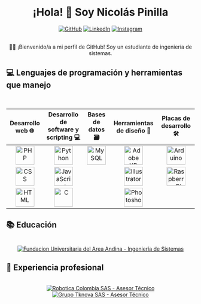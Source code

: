 <div align="center">
  <h1>¡Hola! 👋 Soy Nicolás Pinilla</h1>
</div>

<div align="center">
  <a href="https://github.com/tricolml"><img src="https://img.shields.io/badge/Github-tricolml-black?style=for-the-badge&logo=github" alt="GitHub"></a>
  <a href="https://linkedin.com/in/andreepinilla"><img src="https://img.shields.io/badge/LinkedIn-Nicolás%20Pinilla-blue?style=for-the-badge&logo=linkedin" alt="LinkedIn"></a>
  <a href="https://instagram.com/tricolml"><img src="https://img.shields.io/badge/Instagram-tricolml-red?style=for-the-badge&logo=instagram" alt="Instagram"></a>
</div>

<br>

<div align="center">
  <p>👨‍💻 ¡Bienvenido/a a mi perfil de GitHub! Soy un estudiante de ingeniería de sistemas.</p>
</div>

## 💻 Lenguajes de programación y herramientas que manejo

  <br>

  <table>
    <thead>
      <tr >
        <th align="center">Desarrollo web 🌐</th>
        <th align="center">Desarrollo de software y scripting 💻</th>
        <th align="center">Bases de datos 🗃️</th>
        <th align="center">Herramientas de diseño 🎨</th>
        <th align="center">Placas de desarrollo 🛠️</th>
      </tr>
    </thead>
	<tbody>
      <tr>
        <td align="center"><img src="https://cdn.discordapp.com/attachments/1117726087196180491/1117726221816569877/php.png" alt="PHP" width="50" height="50"></td>
        <td align="center"><img src="https://cdn.discordapp.com/attachments/1117726087196180491/1117726231471849472/Python.png" alt="Python" width="50" height="50"></td>
        <td align="center"><img src="https://cdn.discordapp.com/attachments/1117726087196180491/1117726223964057680/MySQL.png" alt="MySQL" width="50" height="50"></td>
        <td align="center"><img src="https://cdn.discordapp.com/attachments/1117726087196180491/1117726232042283058/xd.png" alt="Adobe XD" width="50" height="50"></td>
        <td align="center"><img src="https://media.discordapp.net/attachments/1117726087196180491/1117726222089191465/Arduino.png" alt="Arduino" width="50" height="50"></td>
      </tr>
      <tr>
        <td align="center"><img src="https://cdn.discordapp.com/attachments/1117726087196180491/1117726222877720698/CSS.png" alt="CSS" width="50" height="50"></td>
        <td align="center"><img src="https://cdn.discordapp.com/attachments/1117726087196180491/1117726223720775730/Javascript.png" alt="JavaScript" width="50" height="50"></td>
        <td></td>
        <td align="center"><img src="https://cdn.discordapp.com/attachments/1117726087196180491/1117726223448154112/Illustrator.png" alt="Illustrator" width="50" height="50"></td>
        <td align="center"><img src="https://cdn.discordapp.com/attachments/1117726087196180491/1117726231765471322/Raspberry.png" alt="Raspberry Pi" width="50" height="50"></td>
      </tr>
      <tr>
        <td align="center"><img src="https://cdn.discordapp.com/attachments/1117726087196180491/1117726223175528540/HTML.png" alt="HTML" width="50" height="50"></td>
        <td align="center"><img src="https://cdn.discordapp.com/attachments/1117726087196180491/1117726222609293363/C.png" alt="C" width="50" height="50"></td>
        <td></td>
        <td align="center"><img src="https://cdn.discordapp.com/attachments/1117726087196180491/1117726224194740244/Photoshop.png" alt="Photoshop" width="50" height="50"></td>
        <td></td>
      </tr>
    </tbody>
  </table>

  ## 📚 Educación</strong></summary>

  <br>

  <div align="center">
    <a href="#"><img src="https://img.shields.io/badge/Fundacion%20Universitaria%20del%20Area%20Andina-Ingeniería%20de%20Sistemas-yellow?style=for-the-badge" alt="Fundacion Universitaria del Area Andina - Ingeniería de Sistemas"></a>
	<br>
  </div>

  ## 💼 Experiencia profesional</strong></summary>

  <br>

  <div align="center">
    <a href="#"><img src="https://img.shields.io/badge/Robotica%20Colombia%20SAS-Asesor%20Técnico -green?style=for-the-badge" alt="Robotica Colombia SAS - Asesor Técnico"></a>
    <a href="#"><img src="https://img.shields.io/badge/Grupo%20Tknova-Asesor%20Técnico -green?style=for-the-badge" alt="Grupo Tknova SAS - Asesor Técnico "></a>
  </div>
  <br>
